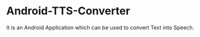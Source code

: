 # Android-TTS-Converter
It is an Android Application which can be used to convert Text into Speech.
